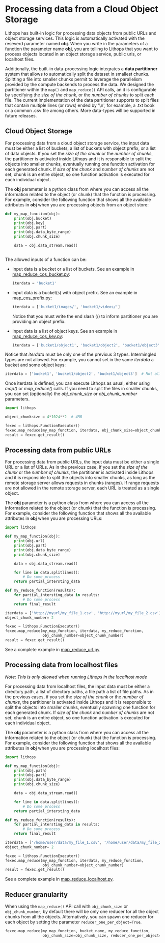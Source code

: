 # Processing data from a Cloud Object Storage

Lithops has built-in logic for processing data objects from public URLs and object storage services. This logic is automatically activated with the reseverd parameter named **obj**. When you write in the parameters of a function the parameter name **obj**, you are telling to Lithops that you want to process objects located in an object storage service, public urls, or localhost files.

Additionally, the built-in data-processing logic integrates a **data partitioner** system that allows to automatically split the dataset in smallest chunks. Splitting a file into smaller chunks permit to leverage the parallelism provided by the compute backends to process the data. We designed the partitioner within the `map()` and `map_reduce()` API calls, an it is configurable by specifying the *size of the chunk*, or the *number of chunks* to split each file. The current implementation of the data partitioner supports to split files that contain multiple lines (or rows) ended by '\n', for example, a .txt book or a common .csv file among others. More data-types will be supported in future releases.


## Cloud Object Storage
For processing data from a cloud object storage service, the input data must be either a list of buckets, a list of buckets with object prefix, or a list of data objects. If you set the *size of the chunk* or the *number of chunks*, the partitioner is activated inside Lithops and it is responsible to split the objects into smaller chunks, eventually running one function activation for each generated chunk. If *size of the chunk* and *number of chunks* are not set, chunk is an entire object, so one function activation is executed for each individual object.

The **obj** parameter is a python class from where you can access all the information related to the object (or chunk) that the function is processing. For example, consider the following function that shows all the available attributes in **obj** when you are processing objects from an object store:


```python
def my_map_function(obj):
    print(obj.bucket)
    print(obj.key)
    print(obj.part)
    print(obj.data_byte_range)
    print(obj.chunk_size)

    data = obj.data_stream.read()
    
```

The allowed inputs of a function can be:

- Input data is a bucket or a list of buckets. See an example in [map_reduce_cos_bucket.py](../../examples/map_reduce_cos_bucket.py):
    ```python
    iterdata = 'bucket1'
    ```

-  Input data is a bucket(s) with object prefix. See an example in [map_cos_prefix.py](../../examples/map_cos_prefix.py):
    ```python
    iterdata = ['bucket1/images/', 'bucket1/videos/']
    ```
    Notice that you must write the end slash (/) to inform partitioner you are providing an object prefix.

- Input data is a list of object keys. See an example in [map_reduce_cos_key.py](../../examples/map_reduce_cos_key.py):
    ```python
    iterdata = ['bucket1/object1', 'bucket1/object2', 'bucket1/object3'] 
    ```
    
Notice that *iterdata* must be only one of the previous 3 types. Intermingled types are not allowed. For example, you cannot set in the same *iterdata* a bucket and some object keys:

```python
iterdata = ['bucket1', 'bucket1/object2', 'bucket1/object3']  # Not allowed
```

Once iterdata is defined, you can execute Lithops as usual, either using *map()* or *map_reduce()* calls. If you need to split the files in smaller chunks, you can set (optionally) the *obj_chunk_size* or *obj_chunk_number* parameters.

```python
import lithops

object_chunksize = 4*1024**2  # 4MB

fexec = lithops.FunctionExecutor()
fexec.map_reduce(my_map_function, iterdata, obj_chunk_size=object_chunksize)
result = fexec.get_result()
```

## Processing data from public URLs
For processing data from public URLs, the input data must be either a single URL or a list of URLs. As in the previous case, if you set the *size of the chunk* or the *number of chunks*, the partitioner is activated inside Lithops and it is responsible to split the objects into smaller chunks, as long as the remote storage server allows requests in chunks (ranges). If range requests are not allowed in the remote storage server, each URL is treated as a single object.

The **obj** parameter is a python class from where you can access all the information related to the object (or chunk) that the function is processing. For example, consider the following function that shows all the available attributes in **obj** when you are processing URLs:


```python
import lithops

def my_map_function(obj):
    print(obj.url)
    print(obj.part)
    print(obj.data_byte_range)
    print(obj.chunk_size)

    data = obj.data_stream.read()

    for line in data.splitlines():
        # Do some process
    return partial_intersting_data

def my_reduce_function(results):
    for partial_intersting_data in results:
        # Do some process
    return final_result

iterdata = ['http://myurl/my_file_1.csv', 'http://myurl/my_file_2.csv'] 
object_chunk_number= 2

fexec = lithops.FunctionExecutor()
fexec.map_reduce(my_map_function, iterdata, my_reduce_function,
                 obj_chunk_number=object_chunk_number)
result = fexec.get_result()
```

See a complete example in [map_reduce_url.py](../../examples/map_reduce_url.py).


## Processing data from localhost files

*Note: This is only allowed when running Lithops in the localhost mode*

For processing data from localhost files, the input data must be either a directory path, a list of directory paths, a file path a list of file paths. As in the previous cases, if you set the *size of the chunk* or the *number of chunks*, the partitioner is activated inside Lithops and it is responsible to split the objects into smaller chunks, eventually spawning one function for each generated chunk. If *size of the chunk* and *number of chunks* are not set, chunk is an entire object, so one function activation is executed for each individual object.

The **obj** parameter is a python class from where you can access all the information related to the object (or chunk) that the function is processing. For example, consider the following function that shows all the available attributes in **obj** when you are processing localhost files:


```python
import lithops

def my_map_function(obj):
    print(obj.path)
    print(obj.part)
    print(obj.data_byte_range)
    print(obj.chunk_size)

    data = obj.data_stream.read()

    for line in data.splitlines():
        # Do some process
    return partial_intersting_data

def my_reduce_function(results):
    for partial_intersting_data in results:
        # Do some process
    return final_result

iterdata = ['/home/user/data/my_file_1.csv', '/home/user/data/my_file_2.csv'] 
object_chunk_number= 2

fexec = lithops.FunctionExecutor()
fexec.map_reduce(my_map_function, iterdata, my_reduce_function,
                 obj_chunk_number=object_chunk_number)
result = fexec.get_result()
```

See a complete example in [map_reduce_localhost.py](../../examples/map_reduce_localhost.py).


## Reducer granularity
When using the `map_reduce()` API call with `obj_chunk_size` or `obj_chunk_number`, by default there will be only one reducer for all the object chunks from all the objects. Alternatively, you can spawn one reducer for each object by setting the parameter `reducer_one_per_object=True`.

```python
fexec.map_reduce(my_map_function, bucket_name, my_reduce_function, 
                 obj_chunk_size=obj_chunk_size, reducer_one_per_object=True)
```
